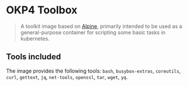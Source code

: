 # OKP4 Toolbox

> A toolkit image based on [Alpine](https://hub.docker.com/_/alpine), primarily intended to be used as a general-purpose container for scripting some basic tasks in kubernetes.

## Tools included

The image provides the following tools: `bash`, `busybox-extras`, `coreutils`, `curl`, `gettext`, `jq`, `net-tools`, `openssl`, `tar`, `wget`, `yq`.
